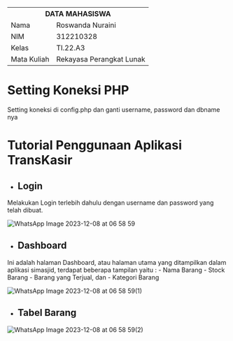 <table>
  <tr>
    <th colspan="2">DATA MAHASISWA</th>
  </tr>
  <tr>
    <td>Nama</td>
    <td>Roswanda Nuraini</td>
  </tr>
  <tr>
    <td>NIM</td>
    <td>312210328</td>
  </tr>
  <tr>
    <td>Kelas</td>
    <td>TI.22.A3</td>
  </tr>
  <tr>
    <td>Mata Kuliah</td>
    <td>Rekayasa Perangkat Lunak</td>
  </tr>
</table>

# Setting Koneksi PHP

Setting koneksi di config.php dan ganti username, password dan dbname nya

# Tutorial Penggunaan Aplikasi TransKasir

- ## Login

Melakukan Login terlebih dahulu dengan username dan password yang telah dibuat.

![WhatsApp Image 2023-12-08 at 06 58 59](https://github.com/roswanda11/Sistem-Cashier/assets/115516632/aa6e2061-c19c-4856-bbb4-64a82843749a)

- ## Dashboard

Ini adalah halaman Dashboard, atau  halaman utama yang ditampilkan dalam aplikasi simasjid, terdapat beberapa tampilan yaitu : 
      -  Nama Barang
      -  Stock Barang
      -  Barang yang Terjual, dan
      -  Kategori Barang

![WhatsApp Image 2023-12-08 at 06 58 59(1)](https://github.com/roswanda11/Sistem-Cashier/assets/115516632/0af2aba7-bfa7-4fa9-a04a-e7eebcd97b39)

- ## Tabel Barang

![WhatsApp Image 2023-12-08 at 06 58 59(2)](https://github.com/roswanda11/Sistem-Cashier/assets/115516632/fba46b71-f230-4115-8393-d8769989d93b)









